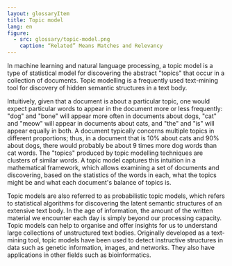 ```yaml
---
layout: glossaryItem
title: Topic model
lang: en
figure:
  - src: glossary/topic-model.png
    caption: “Related” Means Matches and Relevancy
---
```

In machine learning and natural language processing, a topic model is a type of statistical model for discovering the abstract "topics" that occur in a collection of documents. Topic modelling is a frequently used text-mining tool for discovery of hidden semantic structures in a text body.

<!-- more -->

Intuitively, given that a document is about a particular topic, one would expect particular words to appear in the document more or less frequently: "dog" and "bone" will appear more often in documents about dogs, "cat" and "meow" will appear in documents about cats, and "the" and "is" will appear equally in both. A document typically concerns multiple topics in different proportions; thus, in a document that is 10% about cats and 90% about dogs, there would probably be about 9 times more dog words than cat words. The "topics" produced by topic modelling techniques are clusters of similar words. A topic model captures this intuition in a mathematical framework, which allows examining a set of documents and discovering, based on the statistics of the words in each, what the topics might be and what each document's balance of topics is.

Topic models are also referred to as probabilistic topic models, which refers to statistical algorithms for discovering the latent semantic structures of an extensive text body. In the age of information, the amount of the written material we encounter each day is simply beyond our processing capacity. Topic models can help to organise and offer insights for us to understand large collections of unstructured text bodies. Originally developed as a text-mining tool, topic models have been used to detect instructive structures in data such as genetic information, images, and networks. They also have applications in other fields such as bioinformatics.
